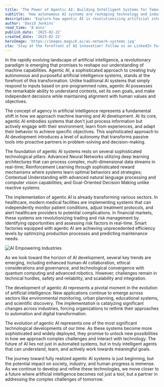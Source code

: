 ```yaml
---
title: 'The Power of Agentic AI: Building Intelligent Systems for Tomorrow'
subtitle: 'How autonomous AI systems are reshaping technology and industry'
description: 'Explore how agentic AI is revolutionizing artificial intelligence by creating autonomous systems that can understand contexts, set goals, and make independent decisions while maintaining alignment with human values. Learn about its applications in healthcare, finance, and manufacturing, as well as the challenges and opportunities ahead in this transformative technology.'
author: 'David Jenkins'
read_time: '8 mins'
publish_date: '2025-02-22'
created_date: '2025-02-22'
heroImage: 'https://images.magick.ai/ai-network-systems.jpg'
cta: 'Stay at the forefront of AI innovation! Follow us on LinkedIn for daily updates on agentic AI developments and insights from industry leaders shaping the future of autonomous systems.'
---
```


In the rapidly evolving landscape of artificial intelligence, a revolutionary paradigm is emerging that promises to reshape our understanding of machine capabilities. Agentic AI, a sophisticated approach to creating truly autonomous and purposeful artificial intelligence systems, stands at the forefront of this transformation. Unlike traditional AI systems that simply respond to inputs based on pre-programmed rules, agentic AI possesses the remarkable ability to understand contexts, set its own goals, and make independent decisions while maintaining alignment with human values and objectives.

The concept of agency in artificial intelligence represents a fundamental shift in how we approach machine learning and AI development. At its core, agentic AI embodies systems that don't just process information but actively engage with their environment, learn from experiences, and adapt their behavior to achieve specific objectives. This sophisticated approach to AI development introduces a level of autonomy that transforms passive tools into proactive partners in problem-solving and decision-making.

The foundation of agentic AI systems rests on several sophisticated technological pillars: Advanced Neural Networks utilizing deep learning architectures that can process complex, multi-dimensional data streams in real-time; Reinforcement Learning through sophisticated reward mechanisms where systems learn optimal behaviors and strategies; Contextual Understanding with advanced natural language processing and computer vision capabilities; and Goal-Oriented Decision Making unlike reactive systems.

The implementation of agentic AI is already transforming various sectors. In healthcare, modern medical facilities are implementing systems that can independently monitor patient conditions, adjust treatment protocols, and alert healthcare providers to potential complications. In financial markets, these systems are revolutionizing trading and risk management by identifying opportunities and assessing risk factors in real-time. Smart factories equipped with agentic AI are achieving unprecedented efficiency levels by optimizing production processes and predicting maintenance needs.

![AI Empowering Industries](https://i.magick.ai/PIXE/1738406181320_magick_img.webp)

As we look toward the horizon of AI development, several key trends are emerging, including enhanced human-AI collaboration, ethical considerations and governance, and technological convergence with quantum computing and advanced robotics. However, challenges remain in technical hurdles, safety and reliability, and scalability and integration.

The development of agentic AI represents a pivotal moment in the evolution of artificial intelligence. New applications continue to emerge across sectors like environmental monitoring, urban planning, educational systems, and scientific discovery. The implementation is catalyzing significant changes across industries, forcing organizations to rethink their approaches to automation and digital transformation.

The evolution of agentic AI represents one of the most significant technological developments of our time. As these systems become more sophisticated and widely deployed, they promise to unlock new possibilities in how we approach complex challenges and interact with technology. The future of AI lies not just in automated systems, but in truly intelligent agents that can understand, learn, and actively work towards meaningful goals.

The journey toward fully realized agentic AI systems is just beginning, but the potential impact on society, industry, and human progress is immense. As we continue to develop and refine these technologies, we move closer to a future where artificial intelligence becomes not just a tool, but a partner in addressing the complex challenges of tomorrow.